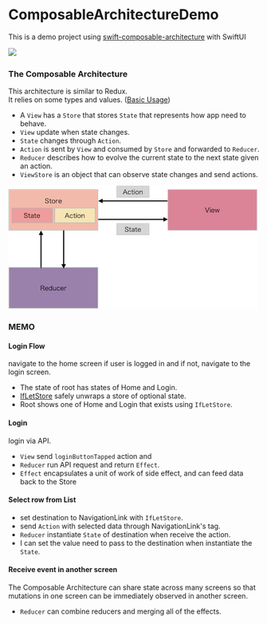 # ComposableArchitectureDemo
This is a demo project using [swift-composable-architecture](https://github.com/pointfreeco/swift-composable-architecture) with SwiftUI

<img src="demo.gif" width="250"/>

### The Composable Architecture
This architecture is similar to Redux.<br>
It relies on some types and values.
([Basic Usage](https://github.com/pointfreeco/swift-composable-architecture#basic-usage))

* A `View` has a `Store` that stores `State` that represents how app need to behave.
* `View` update when state changes.
* `State` changes through `Action`.
* `Action` is sent by `View` and consumed by `Store` and forwarded to `Reducer`.
* `Reducer` describes how to evolve the current state to the next state given an action.
* `ViewStore` is an object that can observe state changes and send actions.

![image](image.png)

### MEMO

#### Login Flow
navigate to the home screen if user is logged in and if not, navigate to the login screen.
* The state of root has states of Home and Login.
* [IfLet​Store](https://pointfreeco.github.io/swift-composable-architecture/IfLetStore/) safely unwraps a store of optional state.
* Root shows one of Home and Login that exists using `IfLet​Store`.

#### Login
login via API.
* `View` send `loginButtonTapped` action and
* `Reducer` run API request and return `Effect`.
* `Effect` encapsulates a unit of work of side effect, and can feed data back to the Store

#### Select row from List
* set destination to NavigationLink with `IfLet​Store`.
* send `Action` with selected data through NavigationLink's tag.
* `Reducer` instantiate `State` of destination when receive the action.
* I can set the value need to pass to the destination when instantiate the `State`.

#### Receive event in another screen
The Composable Architecture can share state across many screens so that mutations in one screen can be immediately observed in another screen.
* `Reducer` can combine reducers and merging all of the effects.
